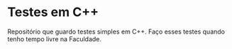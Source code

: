 # Testes em C++
Repositório que guardo testes simples em C++. Faço esses testes quando tenho tempo livre na Faculdade.
